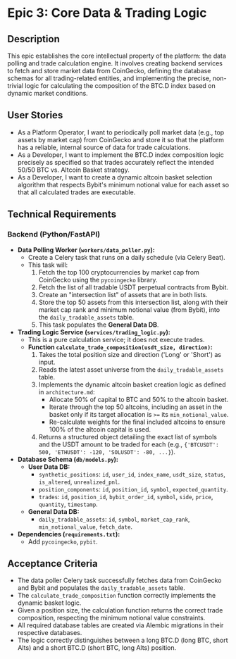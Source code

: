 # Epic 3: Core Data & Trading Logic

## Description

This epic establishes the core intellectual property of the platform: the data polling and trade calculation engine. It involves creating backend services to fetch and store market data from CoinGecko, defining the database schemas for all trading-related entities, and implementing the precise, non-trivial logic for calculating the composition of the BTC.D index based on dynamic market conditions.

## User Stories

-   As a Platform Operator, I want to periodically poll market data (e.g., top assets by market cap) from CoinGecko and store it so that the platform has a reliable, internal source of data for trade calculations.
-   As a Developer, I want to implement the BTC.D index composition logic precisely as specified so that trades accurately reflect the intended 50/50 BTC vs. Altcoin Basket strategy.
-   As a Developer, I want to create a dynamic altcoin basket selection algorithm that respects Bybit's minimum notional value for each asset so that all calculated trades are executable.

## Technical Requirements

### Backend (Python/FastAPI)

-   **Data Polling Worker (`workers/data_poller.py`):**
    -   Create a Celery task that runs on a daily schedule (via Celery Beat).
    -   This task will:
        1.  Fetch the top 100 cryptocurrencies by market cap from CoinGecko using the `pycoingecko` library.
        2.  Fetch the list of all tradable USDT perpetual contracts from Bybit.
        3.  Create an "intersection list" of assets that are in both lists.
        4.  Store the top 50 assets from this intersection list, along with their market cap rank and minimum notional value (from Bybit), into the `daily_tradable_assets` table.
        5.  This task populates the **General Data DB**.
-   **Trading Logic Service (`services/trading_logic.py`):**
    -   This is a pure calculation service; it does not execute trades.
    -   **Function `calculate_trade_composition(usdt_size, direction)`:**
        1.  Takes the total position size and direction ('Long' or 'Short') as input.
        2.  Reads the latest asset universe from the `daily_tradable_assets` table.
        3.  Implements the dynamic altcoin basket creation logic as defined in `architecture.md`:
            -   Allocate 50% of capital to BTC and 50% to the altcoin basket.
            -   Iterate through the top 50 altcoins, including an asset in the basket only if its target allocation is `>=` its `min_notional_value`.
            -   Re-calculate weights for the final included altcoins to ensure 100% of the altcoin capital is used.
        4.  Returns a structured object detailing the exact list of symbols and the USDT amount to be traded for each (e.g., `{'BTCUSDT': 500, 'ETHUSDT': -120, 'SOLUSDT': -80, ...}`).
-   **Database Schema (`db/models.py`):**
    -   **User Data DB:**
        -   `synthetic_positions`: `id`, `user_id`, `index_name`, `usdt_size`, `status`, `is_altered`, `unrealized_pnl`.
        -   `position_components`: `id`, `position_id`, `symbol`, `expected_quantity`.
        -   `trades`: `id`, `position_id`, `bybit_order_id`, `symbol`, `side`, `price`, `quantity`, `timestamp`.
    -   **General Data DB:**
        -   `daily_tradable_assets`: `id`, `symbol`, `market_cap_rank`, `min_notional_value`, `fetch_date`.
-   **Dependencies (`requirements.txt`):**
    -   Add `pycoingecko`, `pybit`.

## Acceptance Criteria

-   The data poller Celery task successfully fetches data from CoinGecko and Bybit and populates the `daily_tradable_assets` table.
-   The `calculate_trade_composition` function correctly implements the dynamic basket logic.
-   Given a position size, the calculation function returns the correct trade composition, respecting the minimum notional value constraints.
-   All required database tables are created via Alembic migrations in their respective databases.
-   The logic correctly distinguishes between a long BTC.D (long BTC, short Alts) and a short BTC.D (short BTC, long Alts) position. 